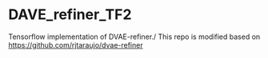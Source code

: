 # DAVE_refiner_TF2
Tensorflow implementation of DVAE-refiner./
This repo is modified based on https://github.com/rjtaraujo/dvae-refiner

